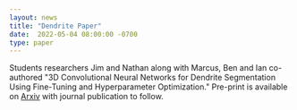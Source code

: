 ```yaml
---
layout: news
title: "Dendrite Paper"
date:  2022-05-04 08:00:00 -0700
type: paper
---
```

Students researchers Jim and Nathan along with Marcus, Ben and Ian co-authored "3D Convolutional Neural Networks for Dendrite Segmentation Using Fine-Tuning and Hyperparameter Optimization." Pre-print is available on [Arxiv](https://arxiv.org/abs/2205.01167) with journal publication to follow.
